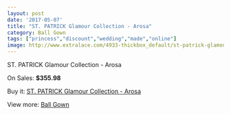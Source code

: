 ```yaml
---
layout: post
date: '2017-05-07'
title: "ST. PATRICK Glamour Collection - Arosa"
category: Ball Gown
tags: ["princess","discount","wedding","made","online"]
image: http://www.extralace.com/4933-thickbox_default/st-patrick-glamour-collection-arosa.jpg
---
```

ST. PATRICK Glamour Collection - Arosa

On Sales: **$355.98**
<a href="https://www.extralace.com/ball-gown/2334-st-patrick-glamour-collection-arosa.html"><amp-img layout="responsive" width="600" height="600" src="//www.extralace.com/4933-thickbox_default/st-patrick-glamour-collection-arosa.jpg" alt="ST. PATRICK Glamour Collection - Arosa 0" /></a>

Buy it: [ST. PATRICK Glamour Collection - Arosa](https://www.extralace.com/ball-gown/2334-st-patrick-glamour-collection-arosa.html "ST. PATRICK Glamour Collection - Arosa")

View more: [Ball Gown](https://www.extralace.com/3-ball-gown "Ball Gown")